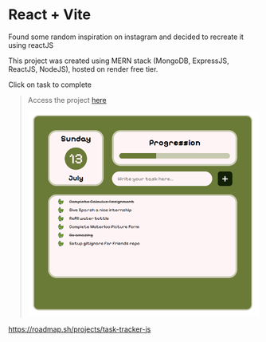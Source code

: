 # React + Vite
Found some random inspiration on instagram and decided to recreate it using reactJS

This project was created using MERN stack (MongoDB, ExpressJS, ReactJS, NodeJS), hosted on render free tier.


Click on task to complete
> Access the project [here]([https://opseclipse.github.io/To-do-react/](https://to-do-react-1.onrender.com/))
> 
> [![screenshot of web app in practical situation.](client/src/assets/to-do-ss.png)](https://opseclipse.github.io/To-do-react/)

https://roadmap.sh/projects/task-tracker-js

